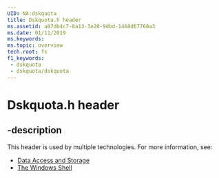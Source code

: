 ```yaml
---
UID: NA:dskquota
title: Dskquota.h header
ms.assetid: a87db4c7-8a13-3e20-9dbd-1468d67768a3
ms.date: 01/11/2019
ms.keywords: 
ms.topic: overview
tech.root: fs
f1_keywords:
 - dskquota
 - dskquota/dskquota
---
```


# Dskquota.h header


## -description

This header is used by multiple technologies. For more information, see:

- [Data Access and Storage](../_fs/index.md)
- [The Windows Shell](../_shell/index.md)

